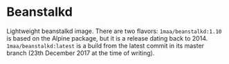 # Beanstalkd


Lightweight beanstalkd image. There are two flavors: `1maa/beanstalkd:1.10` is
based on the Alpine package, but it is a release dating back to 2014. `1maa/beanstalkd:latest` is
a build from the latest commit in its master branch (23th December 2017 at the time of writing).
